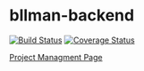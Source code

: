 # bllman-backend
[![Build Status](https://travis-ci.org/Khalid-Nowaf/bllman-backend.svg?branch=master)](https://travis-ci.org/Khalid-Nowaf/bllman-backend)
[![Coverage Status](https://coveralls.io/repos/github/Khalid-Nowaf/bllman-backend/badge.svg?branch=master)](https://coveralls.io/github/Khalid-Nowaf/bllman-backend?branch=master)

[Project Managment Page](https://tree.taiga.io/project/khalid_ng-bllman)

